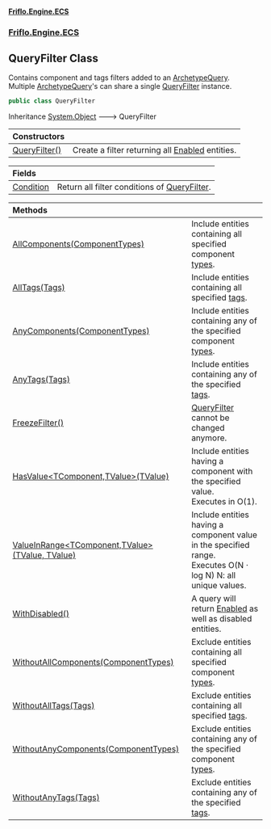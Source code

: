 #### [Friflo.Engine.ECS](index.md 'index')
### [Friflo.Engine.ECS](Friflo.Engine.ECS.md 'Friflo.Engine.ECS')

## QueryFilter Class

Contains component and tags filters added to an [ArchetypeQuery](ArchetypeQuery.md 'Friflo.Engine.ECS.ArchetypeQuery').<br/>
Multiple [ArchetypeQuery](ArchetypeQuery.md 'Friflo.Engine.ECS.ArchetypeQuery')'s can share a single [QueryFilter](QueryFilter.md 'Friflo.Engine.ECS.QueryFilter') instance.

```csharp
public class QueryFilter
```

Inheritance [System.Object](https://docs.microsoft.com/en-us/dotnet/api/System.Object 'System.Object') &#129106; QueryFilter

| Constructors | |
| :--- | :--- |
| [QueryFilter()](QueryFilter.QueryFilter().md 'Friflo.Engine.ECS.QueryFilter.QueryFilter()') | Create a filter returning all [Enabled](Entity.Enabled.md 'Friflo.Engine.ECS.Entity.Enabled') entities. |

| Fields | |
| :--- | :--- |
| [Condition](QueryFilter.Condition.md 'Friflo.Engine.ECS.QueryFilter.Condition') | Return all filter conditions of [QueryFilter](QueryFilter.md 'Friflo.Engine.ECS.QueryFilter'). |

| Methods | |
| :--- | :--- |
| [AllComponents(ComponentTypes)](QueryFilter.AllComponents(ComponentTypes).md 'Friflo.Engine.ECS.QueryFilter.AllComponents(Friflo.Engine.ECS.ComponentTypes)') | Include entities containing all specified component [types](QueryFilter.AllComponents(ComponentTypes).md#Friflo.Engine.ECS.QueryFilter.AllComponents(Friflo.Engine.ECS.ComponentTypes).types 'Friflo.Engine.ECS.QueryFilter.AllComponents(Friflo.Engine.ECS.ComponentTypes).types'). |
| [AllTags(Tags)](QueryFilter.AllTags(Tags).md 'Friflo.Engine.ECS.QueryFilter.AllTags(Friflo.Engine.ECS.Tags)') | Include entities containing all specified [tags](QueryFilter.AllTags(Tags).md#Friflo.Engine.ECS.QueryFilter.AllTags(Friflo.Engine.ECS.Tags).tags 'Friflo.Engine.ECS.QueryFilter.AllTags(Friflo.Engine.ECS.Tags).tags'). |
| [AnyComponents(ComponentTypes)](QueryFilter.AnyComponents(ComponentTypes).md 'Friflo.Engine.ECS.QueryFilter.AnyComponents(Friflo.Engine.ECS.ComponentTypes)') | Include entities containing any of the specified component [types](QueryFilter.AnyComponents(ComponentTypes).md#Friflo.Engine.ECS.QueryFilter.AnyComponents(Friflo.Engine.ECS.ComponentTypes).types 'Friflo.Engine.ECS.QueryFilter.AnyComponents(Friflo.Engine.ECS.ComponentTypes).types'). |
| [AnyTags(Tags)](QueryFilter.AnyTags(Tags).md 'Friflo.Engine.ECS.QueryFilter.AnyTags(Friflo.Engine.ECS.Tags)') | Include entities containing any of the specified [tags](QueryFilter.AnyTags(Tags).md#Friflo.Engine.ECS.QueryFilter.AnyTags(Friflo.Engine.ECS.Tags).tags 'Friflo.Engine.ECS.QueryFilter.AnyTags(Friflo.Engine.ECS.Tags).tags'). |
| [FreezeFilter()](QueryFilter.FreezeFilter().md 'Friflo.Engine.ECS.QueryFilter.FreezeFilter()') | [QueryFilter](QueryFilter.md 'Friflo.Engine.ECS.QueryFilter') cannot be changed anymore. |
| [HasValue&lt;TComponent,TValue&gt;(TValue)](QueryFilter.HasValue_TComponent,TValue_(TValue).md 'Friflo.Engine.ECS.QueryFilter.HasValue<TComponent,TValue>(TValue)') | Include entities having a component with the specified value.<br/> Executes in O(1). |
| [ValueInRange&lt;TComponent,TValue&gt;(TValue, TValue)](QueryFilter.ValueInRange_TComponent,TValue_(TValue,TValue).md 'Friflo.Engine.ECS.QueryFilter.ValueInRange<TComponent,TValue>(TValue, TValue)') | Include entities having a component value in the specified range.<br/> Executes O(N ⋅ log N) N: all unique values. |
| [WithDisabled()](QueryFilter.WithDisabled().md 'Friflo.Engine.ECS.QueryFilter.WithDisabled()') | A query will return [Enabled](Entity.Enabled.md 'Friflo.Engine.ECS.Entity.Enabled') as well as disabled entities. |
| [WithoutAllComponents(ComponentTypes)](QueryFilter.WithoutAllComponents(ComponentTypes).md 'Friflo.Engine.ECS.QueryFilter.WithoutAllComponents(Friflo.Engine.ECS.ComponentTypes)') | Exclude entities containing all specified component [types](QueryFilter.WithoutAllComponents(ComponentTypes).md#Friflo.Engine.ECS.QueryFilter.WithoutAllComponents(Friflo.Engine.ECS.ComponentTypes).types 'Friflo.Engine.ECS.QueryFilter.WithoutAllComponents(Friflo.Engine.ECS.ComponentTypes).types'). |
| [WithoutAllTags(Tags)](QueryFilter.WithoutAllTags(Tags).md 'Friflo.Engine.ECS.QueryFilter.WithoutAllTags(Friflo.Engine.ECS.Tags)') | Exclude entities containing all specified [tags](QueryFilter.WithoutAllTags(Tags).md#Friflo.Engine.ECS.QueryFilter.WithoutAllTags(Friflo.Engine.ECS.Tags).tags 'Friflo.Engine.ECS.QueryFilter.WithoutAllTags(Friflo.Engine.ECS.Tags).tags'). |
| [WithoutAnyComponents(ComponentTypes)](QueryFilter.WithoutAnyComponents(ComponentTypes).md 'Friflo.Engine.ECS.QueryFilter.WithoutAnyComponents(Friflo.Engine.ECS.ComponentTypes)') | Exclude entities containing any of the specified  component [types](QueryFilter.WithoutAnyComponents(ComponentTypes).md#Friflo.Engine.ECS.QueryFilter.WithoutAnyComponents(Friflo.Engine.ECS.ComponentTypes).types 'Friflo.Engine.ECS.QueryFilter.WithoutAnyComponents(Friflo.Engine.ECS.ComponentTypes).types'). |
| [WithoutAnyTags(Tags)](QueryFilter.WithoutAnyTags(Tags).md 'Friflo.Engine.ECS.QueryFilter.WithoutAnyTags(Friflo.Engine.ECS.Tags)') | Exclude entities containing any of the specified [tags](QueryFilter.WithoutAnyTags(Tags).md#Friflo.Engine.ECS.QueryFilter.WithoutAnyTags(Friflo.Engine.ECS.Tags).tags 'Friflo.Engine.ECS.QueryFilter.WithoutAnyTags(Friflo.Engine.ECS.Tags).tags'). |
